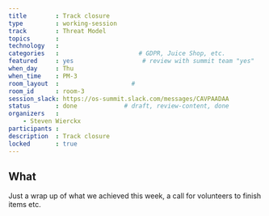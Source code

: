 ```yaml
---
title        : Track closure
type         : working-session
track        : Threat Model
topics       : 
technology   :
categories   :                      # GDPR, Juice Shop, etc.
featured     : yes                   # review with summit team "yes"
when_day     : Thu
when_time    : PM-3
room_layout  :                    #
room_id      : room-3
session_slack: https://os-summit.slack.com/messages/CAVPAADAA
status       : done             # draft, review-content, done
organizers   :
    - Steven Wierckx
participants :
description  : Track closure
locked       : true
---
```


## What

Just a wrap up of what we achieved this week, a call for volunteers to finish items etc.

